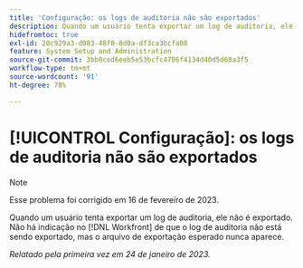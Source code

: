 ```yaml
---
title: 'Configuração: os logs de auditoria não são exportados'
description: Quando um usuário tenta exportar um log de auditoria, ele não é exportado. Não há nenhuma indicação no Workfront de que o log de auditoria não está sendo exportado, mas o arquivo de exportação esperado nunca é exibido.
hidefromtoc: true
exl-id: 20c929a3-d083-48f8-8d0a-df3ca3bcfa08
feature: System Setup and Administration
source-git-commit: 3bb0ced6eeb5e53bcfc4706f4134d40d5d68a3f5
workflow-type: tm+mt
source-wordcount: '91'
ht-degree: 78%

---
```


# [!UICONTROL Configuração]: os logs de auditoria não são exportados

>[!NOTE]
>
>Esse problema foi corrigido em 16 de fevereiro de 2023.

Quando um usuário tenta exportar um log de auditoria, ele não é exportado. Não há indicação no [!DNL Workfront] de que o log de auditoria não está sendo exportado, mas o arquivo de exportação esperado nunca aparece.

_Relatado pela primeira vez em 24 de janeiro de 2023._

